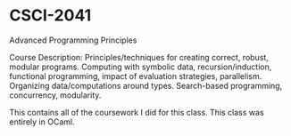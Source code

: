 # CSCI-2041
Advanced Programming Principles

Course Description: Principles/techniques for creating correct, robust, modular programs. Computing with symbolic data, recursion/induction, functional programming, impact of evaluation strategies, parallelism. Organizing data/computations around types. Search-based programming, concurrency, modularity.

This contains all of the coursework I did for this class. This class was entirely in OCaml.

